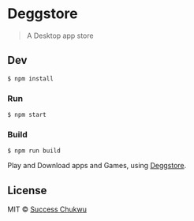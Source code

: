 # Deggstore

> A Desktop app store


## Dev

```
$ npm install
```

### Run

```
$ npm start
```

### Build

```
$ npm run build
```

Play and Download apps and Games, using [Deggstore](https://deggstore.com).


## License

MIT © [Success Chukwu](https://github.com/cusicon)
